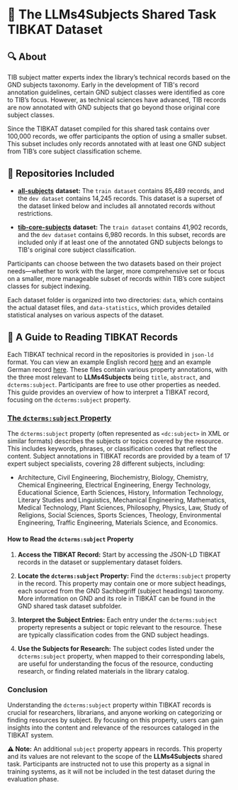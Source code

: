 # 📑 The **LLMs4Subjects** Shared Task TIBKAT Dataset

## 🔍 About

TIB subject matter experts index the library’s technical records based on the GND subjects taxonomy. Early in the development of TIB's record annotation guidelines, certain GND subject classes were identified as core to TIB’s focus. However, as technical sciences have advanced, TIB records are now annotated with GND subjects that go beyond those original core subject classes.

Since the TIBKAT dataset compiled for this shared task contains over 100,000 records, we offer participants the option of using a smaller subset. This subset includes only records annotated with at least one GND subject from TIB’s core subject classification scheme.

## 📂 Repositories Included

- [**all-subjects**](https://github.com/jd-coderepos/llms4subjects/tree/main/shared-task-datasets/TIBKAT/all-subjects) **dataset:** The `train dataset` contains 85,489 records, and the `dev dataset` contains 14,245 records. This dataset is a superset of the dataset linked below and includes all annotated records without restrictions.

- [**tib-core-subjects**](https://github.com/jd-coderepos/llms4subjects/tree/main/shared-task-datasets/TIBKAT/tib-core-subjects) **dataset:** The `train dataset` contains 41,902 records, and the `dev dataset` contains 6,980 records. In this subset, records are included only if at least one of the annotated GND subjects belongs to TIB's original core subject classification.

Participants can choose between the two datasets based on their project needs—whether to work with the larger, more comprehensive set or focus on a smaller, more manageable subset of records within TIB’s core subject classes for subject indexing.

Each dataset folder is organized into two directories: `data`, which contains the actual dataset files, and `data-statistics`, which provides detailed statistical analyses on various aspects of the dataset.

## 🧐 A Guide to Reading TIBKAT Records

Each TIBKAT technical record in the repositories is provided in `json-ld` format. You can view an example English record [here](https://github.com/jd-coderepos/llms4subjects/blob/main/shared-task-datasets/TIBKAT/all-subjects/data/train/Article/en/3A1499846525.jsonld) and an example German record [here](https://github.com/jd-coderepos/llms4subjects/blob/main/shared-task-datasets/TIBKAT/all-subjects/data/train/Article/de/3A168396733X.jsonld). These files contain various property annotations, with the three most relevant to **LLMs4Subjects** being `title`, `abstract`, and `dcterms:subject`. Participants are free to use other properties as needed. This guide provides an overview of how to interpret a TIBKAT record, focusing on the `dcterms:subject` property.

### [The `dcterms:subject` Property](#how-to-subjects)

The `dcterms:subject` property (often represented as `<dc:subject>` in XML or similar formats) describes the subjects or topics covered by the resource. This includes keywords, phrases, or classification codes that reflect the content. Subject annotations in TIBKAT records are provided by a team of 17 expert subject specialists, covering 28 different subjects, including:

- Architecture, Civil Engineering, Biochemistry, Biology, Chemistry, Chemical Engineering, Electrical Engineering, Energy Technology, Educational Science, Earth Sciences, History, Information Technology, Literary Studies and Linguistics, Mechanical Engineering, Mathematics, Medical Technology, Plant Sciences, Philosophy, Physics, Law, Study of Religions, Social Sciences, Sports Sciences, Theology, Environmental Engineering, Traffic Engineering, Materials Science, and Economics.

#### How to Read the `dcterms:subject` Property

1. **Access the TIBKAT Record:** Start by accessing the JSON-LD TIBKAT records in the dataset or supplementary dataset folders.

2. **Locate the `dcterms:subject` Property:** Find the `dcterms:subject` property in the record. This property may contain one or more subject headings, each sourced from the GND Sachbegriff (subject headings) taxonomy. More information on GND and its role in TIBKAT can be found in the GND shared task dataset subfolder.

3. **Interpret the Subject Entries:** Each entry under the `dcterms:subject` property represents a subject or topic relevant to the resource. These are typically classification codes from the GND subject headings.

4. **Use the Subjects for Research:** The subject codes listed under the `dcterms:subject` property, when mapped to their corresponding labels, are useful for understanding the focus of the resource, conducting research, or finding related materials in the library catalog.

### Conclusion

Understanding the `dcterms:subject` property within TIBKAT records is crucial for researchers, librarians, and anyone working on categorizing or finding resources by subject. By focusing on this property, users can gain insights into the content and relevance of the resources cataloged in the TIBKAT system.

**⚠️ Note:** An additional `subject` property appears in records. This property and its values are not relevant to the scope of the **LLMs4Subjects** shared task. Participants are instructed not to use this property as a signal in training systems, as it will not be included in the test dataset during the evaluation phase.
